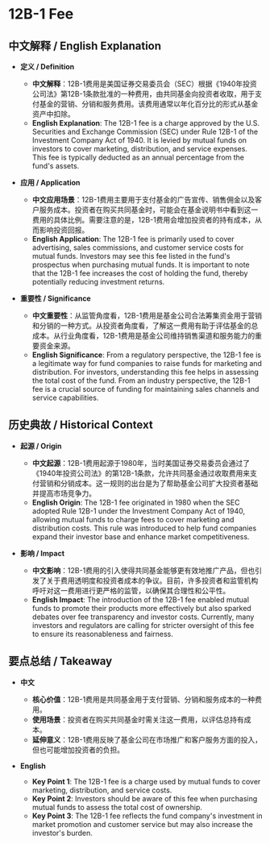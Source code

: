 # 12B-1 Fee

## 中文解释 / English Explanation

* **定义 / Definition**  
  - **中文解释**：12B-1费用是美国证券交易委员会（SEC）根据《1940年投资公司法》第12B-1条款批准的一种费用，由共同基金向投资者收取，用于支付基金的营销、分销和服务费用。该费用通常以年化百分比的形式从基金资产中扣除。  
  - **English Explanation**: The 12B-1 fee is a charge approved by the U.S. Securities and Exchange Commission (SEC) under Rule 12B-1 of the Investment Company Act of 1940. It is levied by mutual funds on investors to cover marketing, distribution, and service expenses. This fee is typically deducted as an annual percentage from the fund's assets.

* **应用 / Application**  
  - **中文应用场景**：12B-1费用主要用于支付基金的广告宣传、销售佣金以及客户服务成本。投资者在购买共同基金时，可能会在基金说明书中看到这一费用的具体比例。需要注意的是，12B-1费用会增加投资者的持有成本，从而影响投资回报。  
  - **English Application**: The 12B-1 fee is primarily used to cover advertising, sales commissions, and customer service costs for mutual funds. Investors may see this fee listed in the fund's prospectus when purchasing mutual funds. It is important to note that the 12B-1 fee increases the cost of holding the fund, thereby potentially reducing investment returns.

* **重要性 / Significance**  
  - **中文重要性**：从监管角度看，12B-1费用是基金公司合法筹集资金用于营销和分销的一种方式。从投资者角度看，了解这一费用有助于评估基金的总成本。从行业角度看，12B-1费用是基金公司维持销售渠道和服务能力的重要资金来源。  
  - **English Significance**: From a regulatory perspective, the 12B-1 fee is a legitimate way for fund companies to raise funds for marketing and distribution. For investors, understanding this fee helps in assessing the total cost of the fund. From an industry perspective, the 12B-1 fee is a crucial source of funding for maintaining sales channels and service capabilities.

## 历史典故 / Historical Context

* **起源 / Origin**  
  - **中文起源**：12B-1费用起源于1980年，当时美国证券交易委员会通过了《1940年投资公司法》的第12B-1条款，允许共同基金通过收取费用来支付营销和分销成本。这一规则的出台是为了帮助基金公司扩大投资者基础并提高市场竞争力。  
  - **English Origin**: The 12B-1 fee originated in 1980 when the SEC adopted Rule 12B-1 under the Investment Company Act of 1940, allowing mutual funds to charge fees to cover marketing and distribution costs. This rule was introduced to help fund companies expand their investor base and enhance market competitiveness.

* **影响 / Impact**  
  - **中文影响**：12B-1费用的引入使得共同基金能够更有效地推广产品，但也引发了关于费用透明度和投资者成本的争议。目前，许多投资者和监管机构呼吁对这一费用进行更严格的监管，以确保其合理性和公平性。  
  - **English Impact**: The introduction of the 12B-1 fee enabled mutual funds to promote their products more effectively but also sparked debates over fee transparency and investor costs. Currently, many investors and regulators are calling for stricter oversight of this fee to ensure its reasonableness and fairness.

## 要点总结 / Takeaway

* **中文**  
  - **核心价值**：12B-1费用是共同基金用于支付营销、分销和服务成本的一种费用。  
  - **使用场景**：投资者在购买共同基金时需关注这一费用，以评估总持有成本。  
  - **延伸意义**：12B-1费用反映了基金公司在市场推广和客户服务方面的投入，但也可能增加投资者的负担。

* **English**  
  - **Key Point 1**: The 12B-1 fee is a charge used by mutual funds to cover marketing, distribution, and service costs.  
  - **Key Point 2**: Investors should be aware of this fee when purchasing mutual funds to assess the total cost of ownership.  
  - **Key Point 3**: The 12B-1 fee reflects the fund company's investment in market promotion and customer service but may also increase the investor's burden.